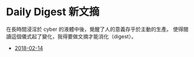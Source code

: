 # Daily Digest 新文摘

在長時間浸淫於 cyber 的液體中後，覺醒了人的意義存乎於主動的生產。
使得閱讀這個儀式起了變化，我得要做文摘才能消化（digest）。

* [2018-02-14](./2018-02/)
